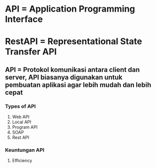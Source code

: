 # API = Application Programming Interface

# RestAPI = Representational State Transfer API

## API = Protokol komunikasi antara client dan server, API biasanya digunakan untuk pembuatan aplikasi agar lebih mudah dan lebih cepat

### Types of API
1. Web API
2. Local API
3. Program API
4. SOAP
5. Rest API

### Keuntungan API
1. Efficiency
